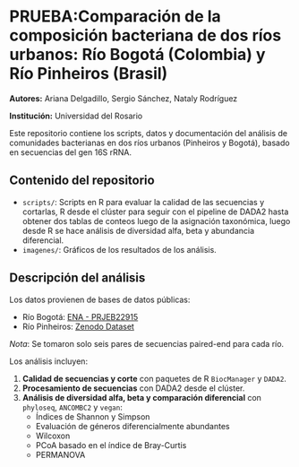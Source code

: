 # PRUEBA:Comparación de la composición bacteriana de dos ríos urbanos: Río Bogotá (Colombia) y Río Pinheiros (Brasil)

**Autores:** Ariana Delgadillo, Sergio Sánchez, Nataly Rodríguez

**Institución:** Universidad del Rosario

Este repositorio contiene los scripts, datos y documentación del análisis de comunidades bacterianas en dos ríos urbanos (Pinheiros y Bogotá), basado en secuencias
del gen 16S rRNA.

## Contenido del repositorio

- `scripts/`: Scripts en R para evaluar la calidad de las secuencias y cortarlas, R desde el clúster
para seguir con el pipeline de DADA2 hasta obtener dos tablas de conteos luego de la asignación taxonómica,
luego desde R se hace análisis de diversidad alfa, beta y abundancia diferencial.
- `imagenes/`: Gráficos de los resultados de los análisis.

## Descripción del análisis

Los datos provienen de bases de datos públicas:

- Río Bogotá: [ENA - PRJEB22915](https://www.ebi.ac.uk/ena/browser/view/PRJEB22915)
- Río Pinheiros: [Zenodo Dataset](https://zenodo.org/records/1172783)

 *Nota*: Se tomaron solo seis pares de secuencias paired-end para cada río.

Los análisis incluyen:

1. **Calidad de secuencias y corte** con paquetes de R `BiocManager` y `DADA2`.
2. **Procesamiento de secuencias** con DADA2 desde el clúster.
3. **Análisis de diversidad alfa, beta y comparación diferencial** con `phyloseq`, `ANCOMBC2` y `vegan`:
   - Índices de Shannon y Simpson
   - Evaluación de géneros diferencialmente abundantes
   - Wilcoxon
   - PCoA basado en el índice de Bray-Curtis
   - PERMANOVA


